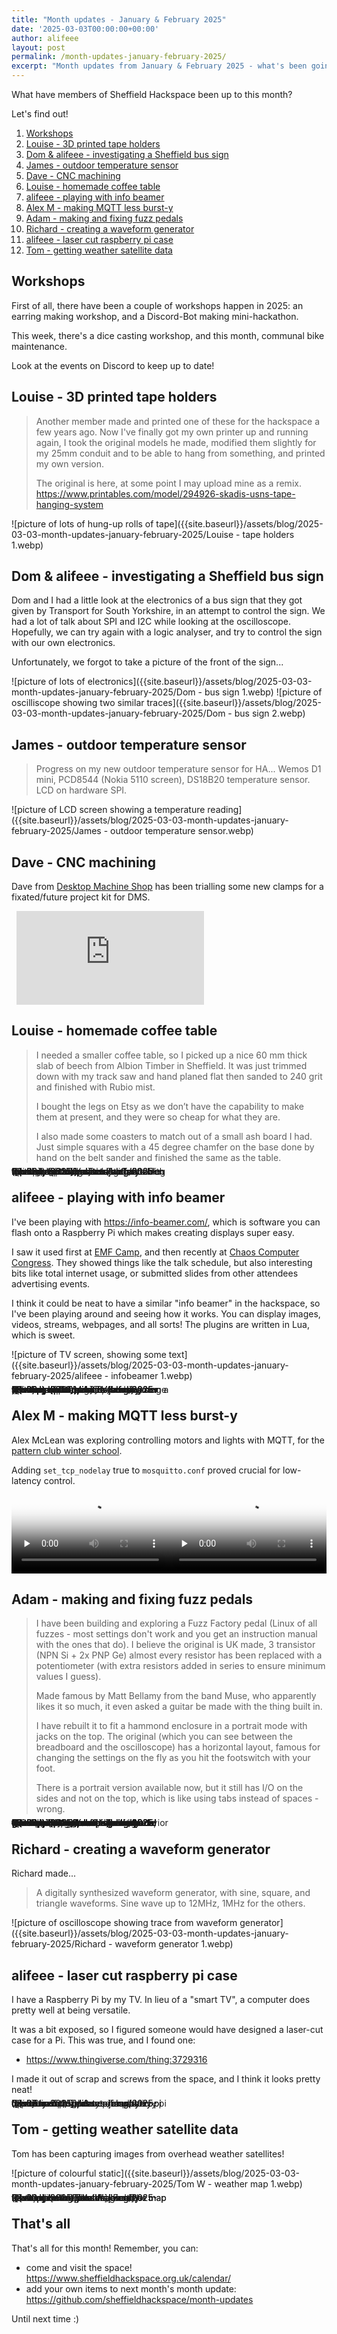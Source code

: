 ```yaml
---
title: "Month updates - January & February 2025"
date: '2025-03-03T00:00:00+00:00'
author: alifeee
layout: post
permalink: /month-updates-january-february-2025/
excerpt: "Month updates from January & February 2025 - what's been going on around Sheffield Hackspace?"
---
```

<style>
.gallery {
  line-height: 0;
  column-count: 2;
  column-gap: 0px;
}
.gallery > * {
  max-width: 100%;
  margin: 0;
}
p:has(img), .gallery {
  margin: 0;
}
.gallery img {
  width: 100% !important;
  height: auto !important;
}
iframe, video {
  display: block;
  margin: 0.5rem;
  max-width: 100%;
  width: auto;
  height: auto;
}
</style>

What have members of Sheffield Hackspace been up to this month?

Let's find out!

1. [Workshops](#workshops)
2. [Louise - 3D printed tape holders](#louise---3d-printed-tape-holders)
3. [Dom \& alifeee - investigating a Sheffield bus sign](#dom--alifeee---investigating-a-sheffield-bus-sign)
4. [James - outdoor temperature sensor](#james---outdoor-temperature-sensor)
5. [Dave - CNC machining](#dave---cnc-machining)
6. [Louise - homemade coffee table](#louise---homemade-coffee-table)
7. [alifeee - playing with info beamer](#alifeee---playing-with-info-beamer)
8. [Alex M - making MQTT less burst-y](#alex-m---making-mqtt-less-burst-y)
9. [Adam - making and fixing fuzz pedals](#adam---making-and-fixing-fuzz-pedals)
10. [Richard - creating a waveform generator](#richard---creating-a-waveform-generator)
11. [alifeee - laser cut raspberry pi case](#alifeee---laser-cut-raspberry-pi-case)
12. [Tom - getting weather satellite data](#tom---getting-weather-satellite-data)

## Workshops

First of all, there have been a couple of workshops happen in 2025: an earring making workshop, and a Discord-Bot making mini-hackathon.

This week, there's a dice casting workshop, and this month, communal bike maintenance.

Look at the events on Discord to keep up to date!

## Louise - 3D printed tape holders

> Another member made and printed one of these for the hackspace a few years ago. Now I've finally got my own printer up and running again, I took the original models he made, modified them slightly for my 25mm conduit and to be able to hang from something, and printed my own version.
> 
> The original is here, at some point I may upload mine as a remix. <https://www.printables.com/model/294926-skadis-usns-tape-hanging-system>

![picture of lots of hung-up rolls of tape]({{site.baseurl}}/assets/blog/2025-03-03-month-updates-january-february-2025/Louise - tape holders 1.webp)

## Dom &amp; alifeee - investigating a Sheffield bus sign

Dom and I had a little look at the electronics of a bus sign that they got given by Transport for South Yorkshire, in an attempt to control the sign. We had a lot of talk about SPI and I2C while looking at the oscilloscope. Hopefully, we can try again with a logic analyser, and try to control the sign with our own electronics.

Unfortunately, we forgot to take a picture of the front of the sign...

![picture of lots of electronics]({{site.baseurl}}/assets/blog/2025-03-03-month-updates-january-february-2025/Dom - bus sign 1.webp)
![picture of oscilliscope showing two similar traces]({{site.baseurl}}/assets/blog/2025-03-03-month-updates-january-february-2025/Dom - bus sign 2.webp)

## James - outdoor temperature sensor

> Progress on my new outdoor temperature sensor for HA... Wemos D1 mini, PCD8544 (Nokia 5110 screen), DS18B20 temperature sensor. LCD on hardware SPI.

![picture of LCD screen showing a temperature reading]({{site.baseurl}}/assets/blog/2025-03-03-month-updates-january-february-2025/James - outdoor temperature sensor.webp)

## Dave - CNC machining

Dave from [Desktop Machine Shop](https://www.desktopmachineshop.com/) has been trialling some new clamps for a fixated/future project kit for DMS.

<iframe width="477" height="848" src="https://www.youtube.com/embed/uCRxo-z6Fhk" title="Machining a toe clamp on a Milo v1.5 #cnc #milling #machining" frameborder="0" allow="accelerometer; autoplay; clipboard-write; encrypted-media; gyroscope; picture-in-picture; web-share" referrerpolicy="strict-origin-when-cross-origin" allowfullscreen></iframe>

## Louise - homemade coffee table

> I needed a smaller coffee table, so I picked up a nice 60 mm thick slab of beech from Albion Timber in Sheffield. It was just trimmed down with my track saw and hand planed flat then sanded to 240 grit and finished with Rubio mist.
>
> I bought the legs on Etsy as we don’t have the capability to make them at present, and they were so cheap for what they are.
>
> I also made some coasters to match out of a small ash board I had. Just simple squares with a 45 degree chamfer on the base done by hand on the belt sander and finished the same as the table.

<figure class="gallery" markdown="1">
![picture of coffee table with wooden top and metal legs]({{site.baseurl}}/assets/blog/2025-03-03-month-updates-january-february-2025/Louise - coffee table 2.webp)
![picture of coffee table with wooden top and metal legs]({{site.baseurl}}/assets/blog/2025-03-03-month-updates-january-february-2025/Louise - coffee table 1.webp)
![picture of coaster with mug on top]({{site.baseurl}}/assets/blog/2025-03-03-month-updates-january-february-2025/Louise - coffee table 3.webp)
</figure>

## alifeee - playing with info beamer

I've been playing with <https://info-beamer.com/>, which is software you can flash onto a Raspberry Pi which makes creating displays super easy.

I saw it used first at [EMF Camp](https://www.emfcamp.org/), and then recently at [Chaos Computer Congress](https://events.ccc.de/congress/2024/). They showed things like the talk schedule, but also interesting bits like total internet usage, or submitted slides from other attendees advertising events.

I think it could be neat to have a similar "info beamer" in the hackspace, so I've been playing around and seeing how it works. You can display images, videos, streams, webpages, and all sorts! The plugins are written in Lua, which is sweet.

![picture of TV screen, showing some text]({{site.baseurl}}/assets/blog/2025-03-03-month-updates-january-february-2025/alifeee - infobeamer 1.webp)

<figure class="gallery" markdown="1">
![picture of TV screen, showing some pictures of posters]({{site.baseurl}}/assets/blog/2025-03-03-month-updates-january-february-2025/alifeee - infobeamer 2.webp)
![picture of TV screen, showing some camera feeds]({{site.baseurl}}/assets/blog/2025-03-03-month-updates-january-february-2025/alifeee - infobeamer 3.webp)
![picture of TV screen, showing a picture of someone using a lathe]({{site.baseurl}}/assets/blog/2025-03-03-month-updates-january-february-2025/alifeee - infobeamer 4.webp)
![picture of TV screen, showing a webpage]({{site.baseurl}}/assets/blog/2025-03-03-month-updates-january-february-2025/alifeee - infobeamer 5.webp)
</figure>

## Alex M - making MQTT less burst-y

Alex McLean was exploring controlling motors and lights with MQTT, for the [pattern club winter school](https://patternclub.org/2025/02/18/our-first-winter-school-is-done/).

Adding `set_tcp_nodelay` true to `mosquitto.conf` proved crucial for low-latency control.

<figure class="gallery" markdown="1">
  <video controls="" preload="none" loop="" crossorigin="anonymous" poster="{{site.baseurl}}/assets/blog/2025-03-03-month-updates-january-february-2025/Alex M - MQTT before.webp" style="max-height: 40rem;">
    <source src="{{site.baseurl}}/assets/blog/2025-03-03-month-updates-january-february-2025/Alex M - MQTT before.webm" type="video/webm">
  </video>
  <video controls="" preload="none" loop="" crossorigin="anonymous" poster="{{site.baseurl}}/assets/blog/2025-03-03-month-updates-january-february-2025/Alex M - MQTT after.webp" style="max-height: 40rem;">
    <source src="{{site.baseurl}}/assets/blog/2025-03-03-month-updates-january-february-2025/Alex M - MQTT after.webm" type="video/webm">
  </video>
</figure>

## Adam - making and fixing fuzz pedals

> I have been building and exploring a Fuzz Factory pedal (Linux of all fuzzes - most settings don't work and you get an instruction manual with the ones that do). I believe the original is UK made, 3 transistor (NPN Si + 2x PNP Ge) almost every resistor has been replaced with a potentiometer (with extra resistors added in series to ensure minimum values I guess).
>
> Made famous by Matt Bellamy from the band Muse, who apparently likes it so much, it even asked a guitar be made with the thing built in.
>
> I have rebuilt it to fit a hammond enclosure in a portrait mode with jacks on the top. The original (which you can see between the breadboard and the oscilloscope) has a horizontal layout, famous for changing the settings on the fly as you hit the footswitch with your foot.
>
> There is a portrait version available now, but it still has I/O on the sides and not on the top, which is like using tabs instead of spaces - wrong.

<figure class="gallery" markdown="1">
![picture of electronics workbench, with oscilloscope and assorted electronics]({{site.baseurl}}/assets/blog/2025-03-03-month-updates-january-february-2025/Adam - guitar pedal 1.webp)
![diagram of electronic circuitboard schematic]({{site.baseurl}}/assets/blog/2025-03-03-month-updates-january-february-2025/Adam - guitar pedal 2.webp)
![diagram of electronic circuitboard schematic]({{site.baseurl}}/assets/blog/2025-03-03-month-updates-january-february-2025/Adam - guitar pedal 3.webp)
![picture of pink electronic guitar pedal with some knobs]({{site.baseurl}}/assets/blog/2025-03-03-month-updates-january-february-2025/Adam - guitar pedal 4.webp)
![picture of pink electronic guitar pedal with some knobs]({{site.baseurl}}/assets/blog/2025-03-03-month-updates-january-february-2025/Adam - guitar pedal 5.webp)
![picture of pink electronic guitar pedal, opened, showing interior electronics]({{site.baseurl}}/assets/blog/2025-03-03-month-updates-january-february-2025/Adam - guitar pedal 6.webp)
</figure>

## Richard - creating a waveform generator

Richard made...

> A digitally synthesized waveform generator, with sine, square, and triangle waveforms. Sine wave up to 12MHz, 1MHz for the others.

![picture of oscilloscope showing trace from waveform generator]({{site.baseurl}}/assets/blog/2025-03-03-month-updates-january-february-2025/Richard - waveform generator 1.webp)

## alifeee - laser cut raspberry pi case

I have a Raspberry Pi by my TV. In lieu of a "smart TV", a computer does pretty well at being versatile.

It was a bit exposed, so I figured someone would have designed a laser-cut case for a Pi. This was true, and I found one:

- <https://www.thingiverse.com/thing:3729316>

I made it out of scrap and screws from the space, and I think it looks pretty neat!

<figure class="gallery" markdown="1">
![picture of raspberry pi in plastic case]({{site.baseurl}}/assets/blog/2025-03-03-month-updates-january-february-2025/alifeee - raspberry pi case 1.webp)
![picture of raspberry pi in plastic case]({{site.baseurl}}/assets/blog/2025-03-03-month-updates-january-february-2025/alifeee - raspberry pi case 2.webp)
</figure>

## Tom - getting weather satellite data

Tom has been capturing images from overhead weather satellites!

![picture of colourful static]({{site.baseurl}}/assets/blog/2025-03-03-month-updates-january-february-2025/Tom W - weather map 1.webp)

<figure class="gallery" markdown="1">
![a satellite image of the Earth, showing lots of clouds]({{site.baseurl}}/assets/blog/2025-03-03-month-updates-january-february-2025/Tom W - weather map 2.webp)
![a satellite image of the Earth, showing lots of clouds]({{site.baseurl}}/assets/blog/2025-03-03-month-updates-january-february-2025/Tom W - weather map 3.webp)
</figure>

<!-- omit in toc -->
## That's all

That's all for this month! Remember, you can:

- come and visit the space! <https://www.sheffieldhackspace.org.uk/calendar/>
- add your own items to next month's month update: <https://github.com/sheffieldhackspace/month-updates>

Until next time :)
